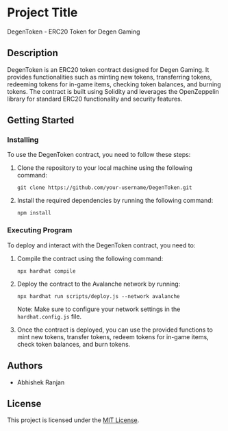 # Project Title

DegenToken - ERC20 Token for Degen Gaming

## Description

DegenToken is an ERC20 token contract designed for Degen Gaming. It provides functionalities such as minting new tokens, transferring tokens, redeeming tokens for in-game items, checking token balances, and burning tokens. The contract is built using Solidity and leverages the OpenZeppelin library for standard ERC20 functionality and security features.

## Getting Started

### Installing

To use the DegenToken contract, you need to follow these steps:

1. Clone the repository to your local machine using the following command:

   ```
   git clone https://github.com/your-username/DegenToken.git
   ```

2. Install the required dependencies by running the following command:

   ```
   npm install
   ```

### Executing Program

To deploy and interact with the DegenToken contract, you need to:

1. Compile the contract using the following command:

   ```
   npx hardhat compile
   ```

2. Deploy the contract to the Avalanche network by running:

   ```
   npx hardhat run scripts/deploy.js --network avalanche
   ```

   Note: Make sure to configure your network settings in the `hardhat.config.js` file.

3. Once the contract is deployed, you can use the provided functions to mint new tokens, transfer tokens, redeem tokens for in-game items, check token balances, and burn tokens.

## Authors

- Abhishek Ranjan

## License

This project is licensed under the [MIT License](LICENSE.md).
